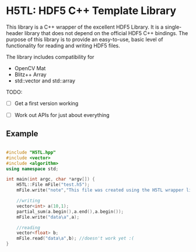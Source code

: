 H5TL: HDF5 C++ Template Library
===============================

This library is a C++ wrapper of the excellent HDF5 Library. It is a single-header library that does not depend on the official HDF5 C++ bindings. The purpose of this library is to provide an easy-to-use, basic level of functionality for reading and writing HDF5 files.

The library includes compatibility for
- OpenCV Mat
- Blitz++ Array
- std::vector and std::array

TODO:
- [ ] Get a first version working
- [ ] Work out APIs for just about everything


Example
-------

```C++

#include "H5TL.hpp"
#include <vector>
#include <algorithm>
using namespace std;

int main(int argc, char *argv[]) {
    H5TL::File mFile("test.h5");
    mFile.write("note","This file was created using the H5TL wrapper library");

    //writing
    vector<int> a(10,1);
    partial_sum(a.begin(),a.end(),a.begin());
    mFile.write("data\a",a);

    //reading
    vector<float> b;
    mFile.read("data\a",b); //doesn't work yet :(
}

```
